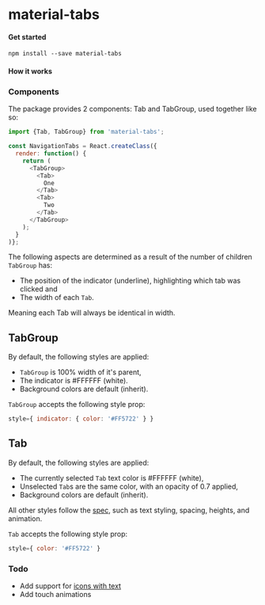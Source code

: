 # material-tabs

#### Get started

```
npm install --save material-tabs
```

#### How it works

### Components

The package provides 2 components: Tab and TabGroup, used together like so:

``` js
import {Tab, TabGroup} from 'material-tabs';

const NavigationTabs = React.createClass({
  render: function() {
    return (
      <TabGroup>
        <Tab>
          One
        </Tab>
        <Tab>
          Two
        </Tab>
      </TabGroup>
    );
  }
)};
```

The following aspects are determined as a result of the number of children ```TabGroup``` has:

- The position of the indicator (underline), highlighting which tab was clicked and
- The width of each ```Tab```.

Meaning each Tab will always be identical in width.

## TabGroup

By default, the following styles are applied:

- ```TabGroup``` is 100% width of it's parent,
- The indicator is #FFFFFF (white).
- Background colors are default (inherit).

```TabGroup``` accepts the following style prop:

```js
style={ indicator: { color: '#FF5722' } }
```

## Tab

By default, the following styles are applied:

- The currently selected ```Tab``` text color is #FFFFFF (white),
- Unselected ```Tab```s are the same color, with an opacity of 0.7 applied,
- Background colors are default (inherit).

All other styles follow the [spec](https://www.google.com/design/spec/components/tabs.html#tabs-specs), such as text styling, spacing, heights, and animation.

```Tab``` accepts the following style prop:

```js
style={ color: '#FF5722' }
```

### Todo
- Add support for [icons with text](https://www.google.com/design/spec/components/tabs.html#tabs-specs)
- Add touch animations
